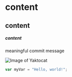 # content
## content
##### content
meaningful commit message

![Image of Yaktocat](https://octodex.github.com/images/yaktocat.png)

``` javascript
var myVar = "Hello, world!";
```
